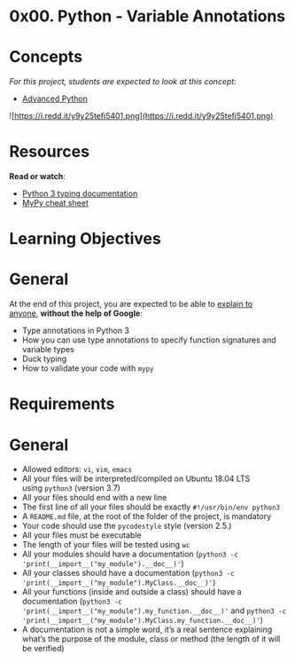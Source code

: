 # **0x00. Python - Variable Annotations**


# **Concepts**

*For this project, students are expected to look at this concept:*

- [Advanced Python](https://intranet.hbtn.io/concepts/554)

![https://i.redd.it/y9y25tefi5401.png](https://i.redd.it/y9y25tefi5401.png)

# **Resources**

**Read or watch**:

- [Python 3 typing documentation](https://docs.python.org/3/library/typing.html)
- [MyPy cheat sheet](https://fs.blog/feynman-learning-technique/)

# **Learning Objectives**

# **General**

At the end of this project, you are expected to be able to [explain to anyone](https://intranet.hbtn.io/rltoken/1G3T7x1BAyygmeudLSp4xQ), **without the help of Google**:

- Type annotations in Python 3
- How you can use type annotations to specify function signatures and variable types
- Duck typing
- How to validate your code with `mypy`

# **Requirements**

# **General**

- Allowed editors: `vi`, `vim`, `emacs`
- All your files will be interpreted/compiled on Ubuntu 18.04 LTS using `python3` (version 3.7)
- All your files should end with a new line
- The first line of all your files should be exactly `#!/usr/bin/env python3`
- A `README.md` file, at the root of the folder of the project, is mandatory
- Your code should use the `pycodestyle` style (version 2.5.)
- All your files must be executable
- The length of your files will be tested using `wc`
- All your modules should have a documentation (`python3 -c 'print(__import__("my_module").__doc__)'`)
- All your classes should have a documentation (`python3 -c 'print(__import__("my_module").MyClass.__doc__)'`)
- All your functions (inside and outside a class) should have a documentation (`python3 -c 'print(__import__("my_module").my_function.__doc__)'` and `python3 -c 'print(__import__("my_module").MyClass.my_function.__doc__)'`)
- A documentation is not a simple word, it’s a real sentence explaining what’s the purpose of the module, class or method (the length of it will be verified)
